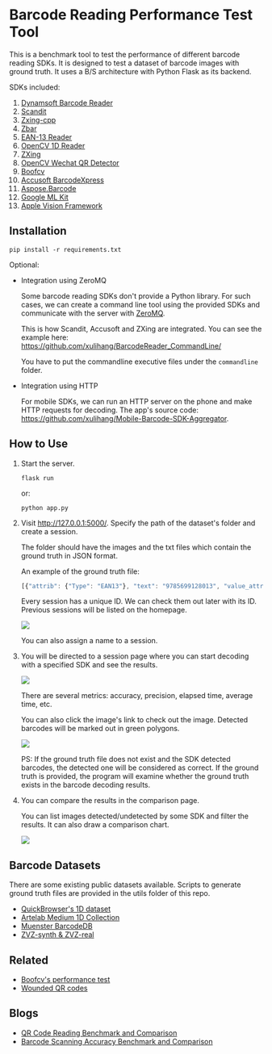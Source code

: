 # Barcode Reading Performance Test Tool

This is a benchmark tool to test the performance of different barcode reading SDKs. It is designed to test a dataset of barcode images with ground truth. It uses a B/S architecture with Python Flask as its backend.

SDKs included:

1. [Dynamsoft Barcode Reader](https://www.dynamsoft.com/barcode-reader/overview/)
2. [Scandit](https://docs.scandit.com/stable/windows/html/2aca5da4-6f94-43a0-9817-5f413d16f100.htm)
3. [Zxing-cpp](https://github.com/nu-book/zxing-cpp)
4. [Zbar](https://github.com/NaturalHistoryMuseum/pyzbar/)
5. [EAN-13 Reader](https://github.com/xulihang/EAN13_Reader)
6. [OpenCV 1D Reader](https://github.com/opencv/opencv_contrib/tree/master/modules/barcode)
7. [ZXing](https://github.com/zxing/zxing/)
8. [OpenCV Wechat QR Detector](https://github.com/opencv/opencv_contrib/tree/master/modules/wechat_qrcode)
9. [Boofcv](https://boofcv.org/)
10. [Accusoft BarcodeXpress](https://www.accusoft.com/products/barcode-xpress-collection/barcode-xpress/)
11. [Aspose.Barcode](https://downloads.aspose.com/barcode/python)
12. [Google ML Kit](https://developers.google.com/ml-kit/)
13. [Apple Vision Framework](https://developer.apple.com/documentation/vision)


## Installation

```
pip install -r requirements.txt
```

Optional: 

* Integration using ZeroMQ

    Some barcode reading SDKs don't provide a Python library. For such cases, we can create a command line tool using the provided SDKs and communicate with the server with [ZeroMQ](https://zeromq.org/).

    This is how Scandit, Accusoft and ZXing are integrated. You can see the example here: <https://github.com/xulihang/BarcodeReader_CommandLine/>

    You have to put the commandline executive files under the `commandline` folder.

* Integration using HTTP

    For mobile SDKs, we can run an HTTP server on the phone and make HTTP requests for decoding. The app's source code: <https://github.com/xulihang/Mobile-Barcode-SDK-Aggregator>.


## How to Use

1. Start the server.

    ```
    flask run
    ```

    or:

    ```
    python app.py
    ```

2. Visit <http://127.0.0.1:5000/>. Specify the path of the dataset's folder and create a session.

   The folder should have the images and the txt files which contain the ground truth in JSON format.
   
   An example of the ground truth file:
   
   ```js
   [{"attrib": {"Type": "EAN13"}, "text": "9785699128013", "value_attrib": {}}]
   ```
   
   Every session has a unique ID. We can check them out later with its ID. Previous sessions will be listed on the homepage.
   
   ![](https://raw.githubusercontent.com/xulihang/Barcode-Reading-Performance-Test/main/imgs/homepage.jpg)
   
   You can also assign a name to a session.

3. You will be directed to a session page where you can start decoding with a specified SDK and see the results.

    ![](https://raw.githubusercontent.com/xulihang/Barcode-Reading-Performance-Test/main/imgs/sessionpage.jpg)
    
    There are several metrics: accuracy, precision, elapsed time, average time, etc.
    
    You can also click the image's link to check out the image. Detected barcodes will be marked out in green polygons.

    ![](https://raw.githubusercontent.com/xulihang/Barcode-Reading-Performance-Test/main/imgs/reader.jpg)
    
    PS: If the ground truth file does not exist and the SDK detected barcodes, the detected one will be considered as correct. If the ground truth is provided, the program will examine whether the ground truth exists in the barcode decoding results.


4. You can compare the results in the comparison page.

   You can list images detected/undetected by some SDK and filter the results. It can also draw a comparison chart.
   
   ![](https://raw.githubusercontent.com/xulihang/Barcode-Reading-Performance-Test/main/imgs/comparisonpage.jpg)
   
   
## Barcode Datasets

There are some existing public datasets available. Scripts to generate ground truth files are provided in the utils folder of this repo.

* [QuickBrowser's 1D dataset](https://www.resl.kaist.ac.kr/doc/datasets)
* [Artelab Medium 1D Collection](http://artelab.dista.uninsubria.it/downloads/datasets/barcode/medium_barcode_1d/medium_barcode_1d.html)
* [Muenster BarcodeDB](https://www.uni-muenster.de/PRIA/en/forschung/index.shtml)
* [ZVZ-synth & ZVZ-real](https://github.com/abbyy/barcode_detection_benchmark)

## Related

* [Boofcv's performance test](https://boofcv.org/index.php?title=Performance:QrCode)
* [Wounded QR codes](https://www.datagenetics.com/blog/november12013/index.html)

## Blogs

* [QR Code Reading Benchmark and Comparison](https://www.dynamsoft.com/codepool/qr-code-reading-benchmark-and-comparison.html)
* [Barcode Scanning Accuracy Benchmark and Comparison](https://www.dynamsoft.com/blog/insights/barcode-scanning-accuracy-benchmark-and-comparison/)

